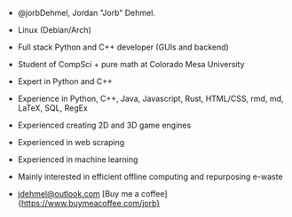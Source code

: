 - @jorbDehmel, Jordan "Jorb" Dehmel.
- Linux (Debian/Arch)
- Full stack Python and C++ developer (GUIs and backend)
- Student of CompSci + pure math at Colorado Mesa University

- Expert in Python and C++
- Experience in Python, C++, Java, Javascript, Rust, HTML/CSS, rmd, md, LaTeX, SQL, RegEx

- Experienced creating 2D and 3D game engines
- Experienced in web scraping
- Experienced in machine learning

- Mainly interested in efficient offline computing and repurposing e-waste

- jdehmel@outlook.com
[Buy me a coffee]{https://www.buymeacoffee.com/jorb}
